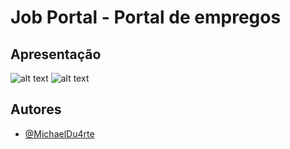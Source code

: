 # Job Portal - Portal de empregos

## Apresentação

![alt text](https://i.imgur.com/lmpTD4i.png)
![alt text](https://i.imgur.com/kqWOUp7.png)

## Autores

- [@MichaelDu4rte](https://github.com/MichaelDu4rte)
